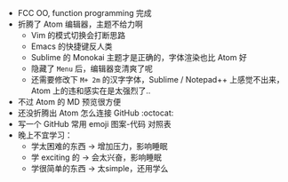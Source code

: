 - FCC OO, function programming 完成
- 折腾了 Atom 编辑器，主题不给力啊
  - Vim 的模式切换会打断思路
  - Emacs 的快捷键反人类
  - Sublime 的 Monokai 主题才是正确的，字体渲染也比 Atom 好
  - 隐藏了 `Menu` 后，编辑器变清爽了呢
  - 还需要修改下 `M+ 2m` 的汉字字体，Sublime / Notepad++ 上感觉不出来，Atom 上的违和感实在是太强烈了..
- 不过 Atom 的 MD 预览很方便
- 还没折腾出 Atom 怎么连接 GitHub :octocat:
- 写一个 GitHub 常用 emoji 图案-代码 对照表
- 晚上不宜学习：
  - 学太困难的东西 → 增加压力，影响睡眠
  - 学 exciting 的 → 会太兴奋，影响睡眠
  - 学很简单的东西 → 太simple，还用学么
